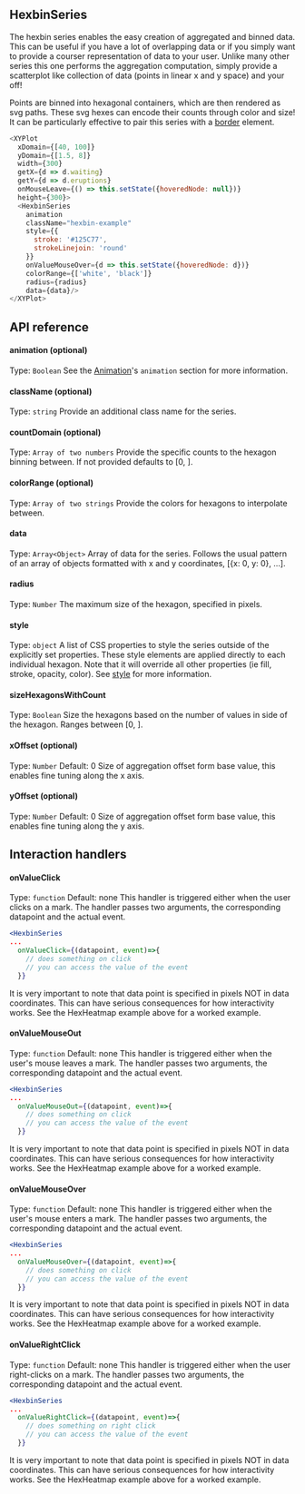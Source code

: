 ## HexbinSeries

The hexbin series enables the easy creation of aggregated and binned data. This can be useful if you have a lot of overlapping data or if you simply want to provide a courser representation of data to your user. Unlike many other series this one performs the aggregation computation, simply provide a scatterplot like collection of data (points in linear x and y space) and your off!


<!-- INJECT:"HexbinSizeExampleWithLink" -->


Points are binned into hexagonal containers, which are then rendered as svg paths. These svg hexes can encode their counts through color and size! It can be particularly effective to pair this series with a [border](borders.md) element.

```javascript
<XYPlot
  xDomain={[40, 100]}
  yDomain={[1.5, 8]}
  width={300}
  getX={d => d.waiting}
  getY={d => d.eruptions}
  onMouseLeave={() => this.setState({hoveredNode: null})}
  height={300}>
  <HexbinSeries
    animation
    className="hexbin-example"
    style={{
      stroke: '#125C77',
      strokeLinejoin: 'round'
    }}
    onValueMouseOver={d => this.setState({hoveredNode: d})}
    colorRange={['white', 'black']}
    radius={radius}
    data={data}/>
</XYPlot>
```

<!-- INJECT:"HexHeatmapWithLink" -->

## API reference

#### animation (optional)
Type: `Boolean`
See the [Animation](animation.md)'s `animation` section for more information.

#### className (optional)
Type: `string`
Provide an additional class name for the series.

#### countDomain (optional)
Type: `Array of two numbers`
Provide the specific counts to the hexagon binning between. If not provided defaults to [0, <max number of cells in a binning>].

#### colorRange (optional)
Type: `Array of two strings`
Provide the colors for hexagons to interpolate between.

#### data
Type: `Array<Object>`
Array of data for the series. Follows the usual pattern of an array of objects formatted with x and y coordinates, [{x: 0, y: 0}, ...].

#### radius
Type: `Number`
The maximum size of the hexagon, specified in pixels.

#### style
Type: `object`
A list of CSS properties to style the series outside of the explicitly set properties. These style elements are applied directly to each individual hexagon. Note that it will override all other properties (ie fill, stroke, opacity, color). See [style](style.md) for more information.

#### sizeHexagonsWithCount
Type: `Boolean`
Size the hexagons based on the number of values in side of the hexagon. Ranges between [0, <radius prop>].

#### xOffset (optional)
Type: `Number`
Default: 0
Size of aggregation offset form base value, this enables fine tuning along the x axis.

#### yOffset (optional)
Type: `Number`
Default: 0
Size of aggregation offset form base value, this enables fine tuning along the y axis.

## Interaction handlers
#### onValueClick
Type: `function`
Default: none
This handler is triggered either when the user clicks on a mark.
The handler passes two arguments, the corresponding datapoint and the actual event.
```jsx
<HexbinSeries
...
  onValueClick={(datapoint, event)=>{
    // does something on click
    // you can access the value of the event
  }}
```
It is very important to note that data point is specified in pixels NOT in data coordinates. This can have serious consequences for how interactivity works. See the HexHeatmap example above for a worked example.

#### onValueMouseOut
Type: `function`
Default: none
This handler is triggered either when the user's mouse leaves a mark.
The handler passes two arguments, the corresponding datapoint and the actual event.
```jsx
<HexbinSeries
...
  onValueMouseOut={(datapoint, event)=>{
    // does something on click
    // you can access the value of the event
  }}
```
It is very important to note that data point is specified in pixels NOT in data coordinates. This can have serious consequences for how interactivity works. See the HexHeatmap example above for a worked example.

#### onValueMouseOver
Type: `function`
Default: none
This handler is triggered either when the user's mouse enters a mark.
The handler passes two arguments, the corresponding datapoint and the actual event.
```jsx
<HexbinSeries
...
  onValueMouseOver={(datapoint, event)=>{
    // does something on click
    // you can access the value of the event
  }}
```
It is very important to note that data point is specified in pixels NOT in data coordinates. This can have serious consequences for how interactivity works. See the HexHeatmap example above for a worked example.

#### onValueRightClick
Type: `function`
Default: none
This handler is triggered either when the user right-clicks on a mark.
The handler passes two arguments, the corresponding datapoint and the actual event.
```jsx
<HexbinSeries
...
  onValueRightClick={(datapoint, event)=>{
    // does something on right click
    // you can access the value of the event
  }}
```
It is very important to note that data point is specified in pixels NOT in data coordinates. This can have serious consequences for how interactivity works. See the HexHeatmap example above for a worked example.
